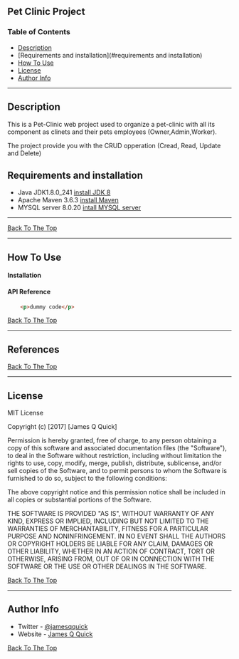 Pet Clinic Project
---

### Table of Contents

- [Description](#description)
- [Requirements and installation](#requirements and installation)
- [How To Use](#how-to-use)
- [License](#license)
- [Author Info](#author-info)

---

## Description

This is a Pet-Clinic web project used to organize a pet-clinic with all its component as clinets and their pets
employees (Owner,Admin,Worker).

The project provide you with the CRUD opperation (Cread, Read, Update and Delete)
## Requirements and installation

- Java JDK1.8.0_241 [install JDK 8](https://www.oracle.com/java/technologies/javase/javase-jdk8-downloads.html)
- Apache Maven 3.6.3 [install Maven](https://maven.apache.org/download.cgi)
- MYSQL server 8.0.20 [intall MYSQL server](https://dev.mysql.com/downloads/windows/installer/8.0.html)
---

[Back To The Top](#read-me-template)

--- 

## How To Use

#### Installation



#### API Reference

```html
    <p>dummy code</p>
```
[Back To The Top](#read-me-template)

---

## References
[Back To The Top](#read-me-template)

---

## License

MIT License

Copyright (c) [2017] [James Q Quick]

Permission is hereby granted, free of charge, to any person obtaining a copy
of this software and associated documentation files (the "Software"), to deal
in the Software without restriction, including without limitation the rights
to use, copy, modify, merge, publish, distribute, sublicense, and/or sell
copies of the Software, and to permit persons to whom the Software is
furnished to do so, subject to the following conditions:

The above copyright notice and this permission notice shall be included in all
copies or substantial portions of the Software.

THE SOFTWARE IS PROVIDED "AS IS", WITHOUT WARRANTY OF ANY KIND, EXPRESS OR
IMPLIED, INCLUDING BUT NOT LIMITED TO THE WARRANTIES OF MERCHANTABILITY,
FITNESS FOR A PARTICULAR PURPOSE AND NONINFRINGEMENT. IN NO EVENT SHALL THE
AUTHORS OR COPYRIGHT HOLDERS BE LIABLE FOR ANY CLAIM, DAMAGES OR OTHER
LIABILITY, WHETHER IN AN ACTION OF CONTRACT, TORT OR OTHERWISE, ARISING FROM,
OUT OF OR IN CONNECTION WITH THE SOFTWARE OR THE USE OR OTHER DEALINGS IN THE
SOFTWARE.

[Back To The Top](#read-me-template)

---

## Author Info

- Twitter - [@jamesqquick](https://twitter.com/jamesqquick)
- Website - [James Q Quick](https://jamesqquick.com)

[Back To The Top](#read-me-template)
